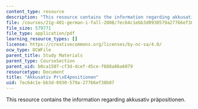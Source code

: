 ```yaml
---
content_type: resource
description: "This resource contains the information regarding akkusativ pr\xE4positionen."
file: /courses/21g-401-german-i-fall-2008/7ec64c1ebb3d0930579a27766ef38b07_MIT21G_401F08_widkap3_4.pdf
file_size: 579771
file_type: application/pdf
learning_resource_types: []
license: https://creativecommons.org/licenses/by-nc-sa/4.0/
ocw_type: OCWFile
parent_title: Study Materials
parent_type: CourseSection
parent_uid: b0ca1507-cf3d-dcef-45ce-f688a86a6079
resourcetype: Document
title: "Akkusativ Pr\xE4positionen"
uid: 7ec64c1e-bb3d-0930-579a-27766ef38b07
---
```

This resource contains the information regarding akkusativ präpositionen.
